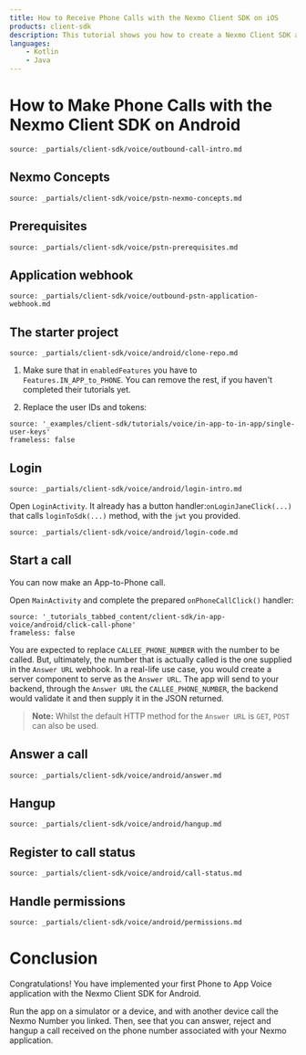 ```yaml
---
title: How to Receive Phone Calls with the Nexmo Client SDK on iOS
products: client-sdk
description: This tutorial shows you how to create a Nexmo Client SDK application that can place phone calls on Android.
languages:
    - Kotlin
    - Java
---
```


# How to Make Phone Calls with the Nexmo Client SDK on Android

```partial
source: _partials/client-sdk/voice/outbound-call-intro.md
```

## Nexmo Concepts

```partial
source: _partials/client-sdk/voice/pstn-nexmo-concepts.md
```

## Prerequisites

```partial
source: _partials/client-sdk/voice/pstn-prerequisites.md
```

## Application webhook

```partial
source: _partials/client-sdk/voice/outbound-pstn-application-webhook.md
```

## The starter project

```partial
source: _partials/client-sdk/voice/android/clone-repo.md
```

1. Make sure that in `enabledFeatures`
you have to `Features.IN_APP_to_PHONE`.
You can remove the rest, if you haven't completed their tutorials yet.

2. Replace the user IDs and tokens:

```tabbed_content
source: '_examples/client-sdk/tutorials/voice/in-app-to-in-app/single-user-keys'
frameless: false
```

## Login

```partial
source: _partials/client-sdk/voice/android/login-intro.md
```

Open `LoginActivity`. It already has a button handler:`onLoginJaneClick(...)` that calls `loginToSdk(...)` method, with the `jwt` you provided.

```partial
source: _partials/client-sdk/voice/android/login-code.md
```

## Start a call

You can now make an App-to-Phone call.

Open `MainActivity` and complete the prepared `onPhoneCallClick()` handler:

```tabbed_content
source: '_tutorials_tabbed_content/client-sdk/in-app-voice/android/click-call-phone'
frameless: false
```

You are expected to replace `CALLEE_PHONE_NUMBER` with the number to be called. But, ultimately, the number that is actually called is the one supplied in the `Answer URL` webhook. In a real-life use case, you would create a server component to serve as the `Answer URL`. The app will send to your backend, through the `Answer URL` the `CALLEE_PHONE_NUMBER`, the backend would validate it and then supply it in the JSON returned.

> **Note:** Whilst the default HTTP method for the `Answer URL` is `GET`, `POST` can also be used.

## Answer a call

```partial
source: _partials/client-sdk/voice/android/answer.md
```

## Hangup

```partial
source: _partials/client-sdk/voice/android/hangup.md
```

## Register to call status

```partial
source: _partials/client-sdk/voice/android/call-status.md
```

## Handle permissions

```partial
source: _partials/client-sdk/voice/android/permissions.md
```

# Conclusion

Congratulations! You have implemented your first Phone to App Voice application with the Nexmo Client SDK for Android.

Run the app on a simulator or a device, and with another device call the Nexmo Number you linked. Then, see that you can answer, reject and hangup a call received on the phone number associated with your Nexmo application.
